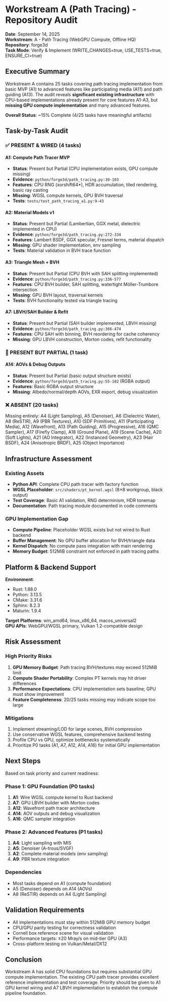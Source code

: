 # Workstream A (Path Tracing) - Repository Audit

**Date**: September 14, 2025  
**Workstream**: A - Path Tracing (WebGPU Compute, Offline HQ)  
**Repository**: forge3d  
**Task Mode**: Verify & Implement (WRITE_CHANGES=true, USE_TESTS=true, ENSURE_CI=true)  

## Executive Summary

Workstream A contains 25 tasks covering path tracing implementation from basic MVP (A1) to advanced features like participating media (A11) and path guiding (A13). The audit reveals **significant existing infrastructure** with CPU-based implementations already present for core features A1-A3, but **missing GPU compute implementation** and many advanced features.

**Overall Status**: ~15% Complete (4/25 tasks have meaningful artifacts)

## Task-by-Task Audit

### ✅ PRESENT & WIRED (4 tasks)

#### A1: Compute Path Tracer MVP
- **Status**: Present but Partial (CPU implementation exists, GPU compute missing)
- **Evidence**: `python/forge3d/path_tracing.py:30-103`
- **Features**: CPU RNG (xorshift64*), HDR accumulation, tiled rendering, basic ray casting
- **Missing**: WGSL compute kernels, GPU BVH traversal
- **Tests**: `tests/test_path_tracing_a1.py:9-43`

#### A2: Material Models v1  
- **Status**: Present but Partial (Lambertian, GGX metal, dielectric implemented in CPU)
- **Evidence**: `python/forge3d/path_tracing.py:272-334`
- **Features**: Lambert BSDF, GGX specular, Fresnel terms, material dispatch
- **Missing**: GPU shader implementation, env sampling
- **Tests**: Material validation in BVH trace function

#### A3: Triangle Mesh + BVH
- **Status**: Present but Partial (CPU BVH with SAH splitting implemented)
- **Evidence**: `python/forge3d/path_tracing.py:336-577`
- **Features**: CPU BVH builder, SAH splitting, watertight Möller-Trumbore intersection
- **Missing**: GPU BVH layout, traversal kernels
- **Tests**: BVH functionality tested via triangle tracing

#### A7: LBVH/SAH Builder & Refit
- **Status**: Present but Partial (SAH builder implemented, LBVH missing)
- **Evidence**: `python/forge3d/path_tracing.py:366-474`
- **Features**: CPU SAH with binning, BVH reordering for cache coherency
- **Missing**: GPU LBVH construction, Morton codes, refit functionality

### 🔄 PRESENT BUT PARTIAL (1 task)

#### A14: AOVs & Debug Outputs  
- **Status**: Present but Partial (basic output structure exists)
- **Evidence**: `python/forge3d/path_tracing.py:55-102` (RGBA output)
- **Features**: Basic RGBA output structure
- **Missing**: Albedo/normal/depth AOVs, EXR export, debug visualization

### ❌ ABSENT (20 tasks)

Missing entirely: A4 (Light Sampling), A5 (Denoiser), A6 (Dielectric Water), A8 (ReSTIR), A9 (PBR Textures), A10 (SDF Primitives), A11 (Participating Media), A12 (Wavefront), A13 (Path Guiding), A15 (Progressive), A16 (QMC Sampler), A17 (Firefly Clamp), A18 (Ground Plane), A19 (Scene Cache), A20 (Soft Lights), A21 (AO Integrator), A22 (Instanced Geometry), A23 (Hair BSDF), A24 (Anisotropic BRDF), A25 (Object Importance)

## Infrastructure Assessment

### Existing Assets
- **Python API**: Complete CPU path tracer with factory function
- **WGSL Placeholder**: `src/shaders/pt_kernel.wgsl` (8×8 workgroup, black output)
- **Test Coverage**: Basic A1 validation, RNG determinism, HDR tonemap  
- **Documentation**: Path tracing module documented in code comments

### GPU Implementation Gap
- **Compute Pipeline**: Placeholder WGSL exists but not wired to Rust backend
- **Buffer Management**: No GPU buffer allocation for BVH/triangle data  
- **Kernel Dispatch**: No compute pass integration with main rendering
- **Memory Budget**: 512MiB constraint not enforced in path tracing paths

## Platform & Backend Support

**Environment**:
- Rust: 1.88.0
- Python: 3.13.5  
- CMake: 3.31.6
- Sphinx: 8.2.3
- Maturin: 1.9.4

**Target Platforms**: win_amd64, linux_x86_64, macos_universal2  
**GPU APIs**: WebGPU/WGSL primary, Vulkan 1.2-compatible design  

## Risk Assessment

### High Priority Risks
1. **GPU Memory Budget**: Path tracing BVH/textures may exceed 512MiB limit
2. **Compute Shader Portability**: Complex PT kernels may hit driver differences  
3. **Performance Expectations**: CPU implementation sets baseline; GPU must show improvement
4. **Feature Completeness**: 20/25 tasks missing may indicate scope too large

### Mitigations
1. Implement streaming/LOD for large scenes, BVH compression
2. Use conservative WGSL features, comprehensive backend testing
3. Profile CPU vs GPU, optimize bottlenecks systematically  
4. Prioritize P0 tasks (A1, A7, A12, A14, A16) for initial GPU implementation

## Next Steps

Based on task priority and current readiness:

### Phase 1: GPU Foundation (P0 tasks)
1. **A1**: Wire WGSL compute kernel to Rust backend  
2. **A7**: GPU LBVH builder with Morton codes
3. **A12**: Wavefront path tracer architecture  
4. **A14**: AOV outputs and debug visualization
5. **A16**: QMC sampler integration

### Phase 2: Advanced Features (P1 tasks)  
1. **A4**: Light sampling with MIS
2. **A5**: Denoiser (A-trous/SVGF)
3. **A2**: Complete material models (env sampling)
4. **A9**: PBR texture integration

### Dependencies
- Most tasks depend on A1 (compute foundation)
- A5 (Denoiser) depends on A14 (AOVs)  
- A8 (ReSTIR) depends on A4 (Light Sampling)

## Validation Requirements

- All implementations must stay within 512MiB GPU memory budget
- CPU/GPU parity testing for correctness validation
- Cornell box reference scene for visual validation  
- Performance targets: ≥20 Mray/s on mid-tier GPU (A3)
- Cross-platform testing on Vulkan/Metal/DX12

## Conclusion

Workstream A has solid CPU foundations but requires substantial GPU compute implementation. The existing CPU path tracer provides excellent reference implementation and test coverage. Priority should be given to A1 GPU kernel wiring and A7 LBVH implementation to establish the compute pipeline foundation.